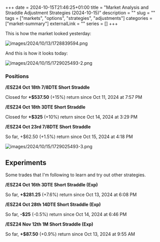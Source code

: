 +++ 
date = 2024-10-15T21:46:25+01:00
title = "Market Analysis and Straddle Adjustment Strategies (2024-10-15)"
description = ""
slug = ""
tags = ["markets", "options", "strategies", "adjustments"]
categories = ["market-summary"]
externalLink = ""
series = []
+++

This is how the market looked yesterday:

![images/2024/10/13/1728839594.png](/images/2024/10/13/1728839594.png)

And this is how it looks today:

![images/2024/10/15/1729025493-2.png](/images/2024/10/15/1729025493-2.png)

### Positions

**/ESZ24 Oct 18th 7/8DTE Short Straddle**

Closed for **+$537.50** (+15%) return since Oct 11, 2024 at 7:57 PM

**/ESZ24 Oct 18th 3DTE Short Straddle**

Closed for **+$325** (+10%) return since Oct 14, 2024 at 3:29 PM

**/ESZ24 Oct 23rd 7/8DTE Short Straddle**

So far, +$62.50 (+1.5%) return since Oct 15, 2024 at 4:18 PM

![images/2024/10/15/1729025493-3.png](/images/2024/10/15/1729025493-3.png)

## Experiments

Some trades that I'm following to learn and try out other strategies.

**/ESZ24 Oct 16th 3DTE Short Straddle (Exp)**

So far, **+$281.25** (+7.6%) return since Oct 13, 2024 at 6:08 PM

**/ESZ24 Oct 28th 14DTE Short Straddle (Exp)**

So far, **-$25** (-0.5%) return since Oct 14, 2024 at 6:46 PM

**/ESZ24 Nov 12th 1M Short Straddle (Exp)**

So far, **+$87.50** (+0.9%) return since Oct 13, 2024 at 9:55 AM

